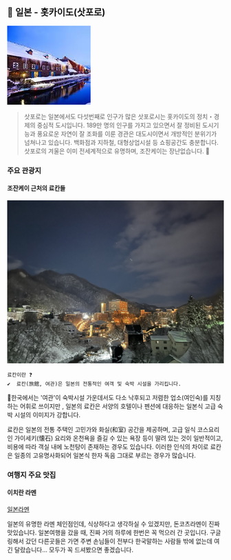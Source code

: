 ## 📍 일본 - 홋카이도(삿포로)

![홋카이도사진](../image/김범규1번.jpg)
  
 >삿포로는 일본에서도 다섯번째로 인구가 많은 삿포로시는 홋카이도의 정치・경제의 중심적 도시입니다. 189만 명의 인구를 가지고 있으면서 잘 정비된 도시기능과 풍요로운 자연이 잘 조화를 이룬 경관은 대도시이면서 개방적인 분위기가 넘쳐나고 있습니다. 백화점과 지하철, 대형상업시설 등 쇼핑공간도 충분합니다. 삿포로의 겨울은 이미 전세계적으로 유명하며, 조잔케이는 장난없습니다.
  🎿
  ###  주요 관광지 
   
  #### 조잔케이 근처의 료칸들
  ![하나모미지](../image/김범규2번.jpg)
    
    료칸이란 ❓   
    ✔  료칸(旅館, 여관)은 일본의 전통적인 여객 및 숙박 시설을 가리킵니다.

🚩한국에서는 '여관'이 숙박시설 가운데서도 다소 낙후되고 저렴한 업소(여인숙)를 지칭하는 어휘로 쓰이지만 , 일본의 료칸은 서양의 호텔이나 펜션에 대응하는 일본식 고급 숙박 시설의 이미지가 강합니다. 

료칸은 일본의 전통 주택인 고민가와 화실(和室) 공간을 제공하며, 고급 일식 코스요리인 가이세키(懐石) 요리와 온천욕을 즐길 수 있는 욕장 등이 딸려 있는 것이 일반적이고, 비용에 따라 객실 내에 노천탕이 존재하는 경우도 있습니다. 이러한 인식의 차이로 료칸은 일종의 고유명사화되어 일본식 한자 독음 그대로 부르는 경우가 많습니다.

   ### 여행지 주요 맛집
   
   #### 이치란 라멘
   [일본라멘](../image/김범규3번.jpg)  

   일본의 유명한 라멘 체인점인데, 식상하다고 생각하실 수 있겠지만, 돈코츠라멘이 진짜 맛있습니다. 일본여행을 갔을 때, 진짜 거의 하루에 한번은 꼭 먹으러 간 곳입니다. 구글링해서 갔던 다른곳들은 가면 주변 손님들이 전부다 한국말하는 사람들 밖에 없는데 여긴 달랐습니다... 모두가 꼭 드셔봤으면 좋겠습니다. 

  